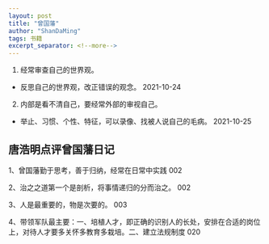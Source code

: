 ```yaml
---
layout: post
title: "曾国藩"
author: "ShanDaMing"
tags: 书籍
excerpt_separator: <!--more-->
---
```


1. 经常审查自己的世界观。<!--more-->
- 反思自己的世界观，改正错误的观念。 2021-10-24

2. 内部是看不清自己，要经常外部的审视自己。
- 举止、习惯、个性、特征，可以录像、找被人说自己的毛病。 2021-10-25


## 唐浩明点评曾国藩日记

1、曾国藩勤于思考，善于归纳，经常在日常中实践	002

2、治之之道第一个是剖析，将事情递归的分而治之。	002

3、人是最重要的，物是次要的。	003

4、带领军队最主要：一、培植人才，即正确的识别人的长处，安排在合适的岗位上，对待人才要多关怀多教育多栽培。二、建立法规制度	020
